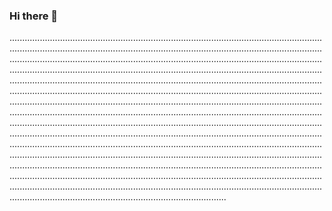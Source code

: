 ### Hi there 👋

..........................................................................................................................................................................................................................................................................................................................................................................................................................................................................................................................................................................................................................................................................................................................................................................................................................................................................................................................................................................................................................................................................................................................................................................................................................................................................................................................................................................................................................................................................................................................................................................................................................................................................................................................................................................................................................................................................................................................................................................................................................